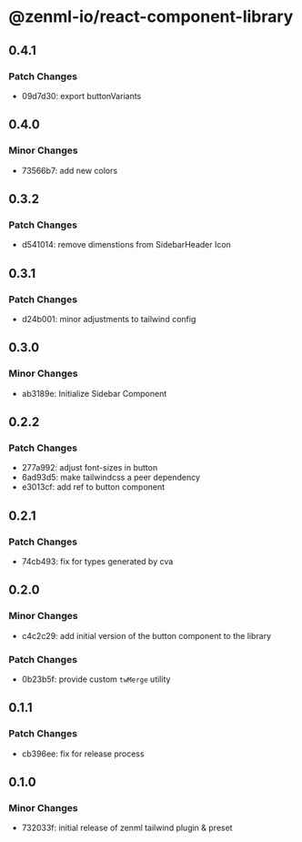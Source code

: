 # @zenml-io/react-component-library

## 0.4.1

### Patch Changes

- 09d7d30: export buttonVariants

## 0.4.0

### Minor Changes

- 73566b7: add new colors

## 0.3.2

### Patch Changes

- d541014: remove dimenstions from SidebarHeader Icon

## 0.3.1

### Patch Changes

- d24b001: minor adjustments to tailwind config

## 0.3.0

### Minor Changes

- ab3189e: Initialize Sidebar Component

## 0.2.2

### Patch Changes

- 277a992: adjust font-sizes in button
- 6ad93d5: make tailwindcss a peer dependency
- e3013cf: add ref to button component

## 0.2.1

### Patch Changes

- 74cb493: fix for types generated by cva

## 0.2.0

### Minor Changes

- c4c2c29: add initial version of the button component to the library

### Patch Changes

- 0b23b5f: provide custom `twMerge` utility

## 0.1.1

### Patch Changes

- cb396ee: fix for release process

## 0.1.0

### Minor Changes

- 732033f: initial release of zenml tailwind plugin & preset
